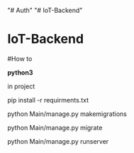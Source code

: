 "# Auth" 
"# IoT-Backend" 
# IoT-Backend

#How to

__python3__

in project

pip install -r requirments.txt

python Main/manage.py makemigrations

python Main/manage.py migrate

python Main/manage.py runserver
